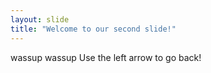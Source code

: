 ```yaml
---
layout: slide
title: "Welcome to our second slide!"
---
```

wassup wassup
Use the left arrow to go back!
